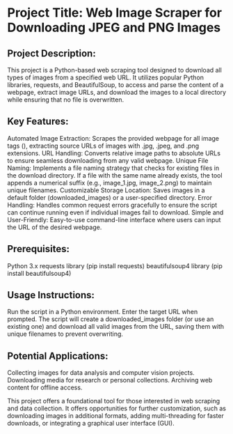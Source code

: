 # Project Title: Web Image Scraper for Downloading JPEG and PNG Images

## Project Description:

This project is a Python-based web scraping tool designed to download all types of images from a specified web URL. It utilizes popular Python libraries, requests, and BeautifulSoup, to access and parse the content of a webpage, extract image URLs, and download the images to a local directory while ensuring that no file is overwritten.

## Key Features:

Automated Image Extraction: Scrapes the provided webpage for all image tags (<img>), extracting source URLs of images with .jpg, .jpeg, and .png extensions.
URL Handling: Converts relative image paths to absolute URLs to ensure seamless downloading from any valid webpage.
Unique File Naming: Implements a file naming strategy that checks for existing files in the download directory. If a file with the same name already exists, the tool appends a numerical suffix (e.g., image_1.jpg, image_2.png) to maintain unique filenames.
Customizable Storage Location: Saves images in a default folder (downloaded_images) or a user-specified directory.
Error Handling: Handles common request errors gracefully to ensure the script can continue running even if individual images fail to download.
Simple and User-Friendly: Easy-to-use command-line interface where users can input the URL of the desired webpage.

## Prerequisites:

Python 3.x
requests library (pip install requests)
beautifulsoup4 library (pip install beautifulsoup4)

## Usage Instructions:

Run the script in a Python environment.
Enter the target URL when prompted.
The script will create a downloaded_images folder (or use an existing one) and download all valid images from the URL, saving them with unique filenames to prevent overwriting.

## Potential Applications:

Collecting images for data analysis and computer vision projects.
Downloading media for research or personal collections.
Archiving web content for offline access.

This project offers a foundational tool for those interested in web scraping and data collection. It offers opportunities for further customization, such as downloading images in additional formats, adding multi-threading for faster downloads, or integrating a graphical user interface (GUI).
